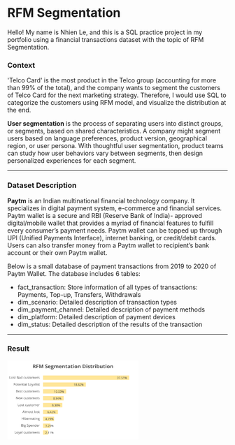 # RFM Segmentation

Hello! My name is Nhien Le, and this is a SQL practice project in my portfolio using a financial transactions dataset with the topic of RFM Segmentation.

### Context
'Telco Card' is the most product in the Telco group (accounting for more than 99% of the total),
and the company wants to segment the customers of Telco Card for the next marketing strategy. Therefore, I would use SQL to categorize the customers using RFM model, and visualize the distribution at the end.

**User segmentation** is the process of separating users into distinct groups, or segments, based on shared characteristics. A company might segment users based on language preferences, product version, geographical region, or user persona. With thoughtful user segmentation, product teams can study how user behaviors vary between segments, then design personalized experiences for each segment.

---
### Dataset Description
**Paytm** is an Indian multinational financial technology company. It specializes in digital payment system, e-commerce and financial services. Paytm wallet is a secure and RBI (Reserve Bank of India)- approved digital/mobile wallet that provides a myriad of financial features to fulfill every consumer’s payment needs. Paytm wallet can be topped up through UPI (Unified Payments Interface), internet banking, or credit/debit cards. Users can also transfer money from a Paytm wallet to recipient’s bank account or their own Paytm wallet.

Below is a small database of payment transactions from 2019 to 2020 of Paytm Wallet. The database
includes 6 tables:
- fact_transaction: Store information of all types of transactions: Payments, Top-up, Transfers, Withdrawals
- dim_scenario: Detailed description of transaction types
- dim_payment_channel: Detailed description of payment methods
- dim_platform: Detailed description of payment devices
- dim_status: Detailed description of the results of the transaction

---
### Result
<img src="RFM Segmentation.png" alt="RFM Segmentation" width="300"/>
